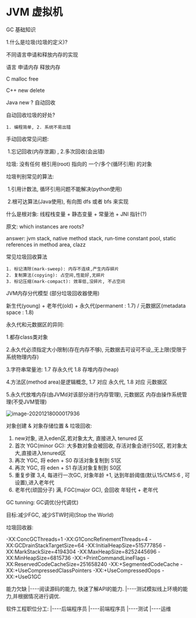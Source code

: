 # JVM 虚拟机 

GC 基础知识

1.什么是垃圾(垃圾的定义)?

  不同语言申请和释放内存的实现

语言          申请内存                    释放内存

C                malloc                           free

C++            new                              delete

Java           new                               ? 自动回收

自动回收垃圾的好处? 

	1. 编程简单, 2. 系统不易出错

手动回收常见问题:

​	1.忘记回收(内存泄漏) , 2.多次回收(会出错)

 垃圾: 没有任何 根引用(root) 指向的 一个/多个(循环引用) 的对象

垃圾判别常见的算法:

​	1.引用计数法, 循环引用问题不能解决(python使用)

​	2.根可达算法(Java使用), 有向图 dfs 或者 bfs 来实现

什么是根对象: 线程栈变量 + 静态变量 + 常量池 + JNI 指针(?)

原文: which instances are roots?

answer: jvm stack, native method stack, run-time constant pool, static references in method area, clazz



常见垃圾回收算法

	1. 标记清除(mark-sweep): 内存不连续,产生内存碎片
	2. 复制算法(copying): 占空间,性能好,无碎片
	3. 标记压缩(mark-compact): 效率低,没碎片, 不占空间



JVM内存分代模型 (部分垃圾回收器使用)

新生代(young)  +  老年代(old)  + 永久代(permanent : 1.7) /  元数据区(metadata space : 1.8)

永久代和元数据区的异同:

1.都存class类对象

2.永久代必须指定大小限制(存在内存不够), 元数据去可设可不设,,无上限(受限于系统物理内存)

3.字符串常量池: 1.7 存永久代 1.8 存堆内存(heap)

4.方法区(method area)是逻辑概念, 1.7 对应 永久代, 1.8 对应 元数据区

5.永久代放堆内存(由JVMd对该部分进行内存管理), 元数据区 内存由操作系统管理(不受JVM管理)

![image-20201218000017936](C:\Users\AlexanderZero\AppData\Roaming\Typora\typora-user-images\image-20201218000017936.png)

对象创建 & 对象存储位置 & 垃圾回收:

1. new对象, 进入eden区,若对象太大, 直接进入 tenured 区
2. 首次 YGC(minor GC): 大多数对象会被回收, 存活对象会进行S0区, 若对象太大,直接进入tenured区
3. 再次 YGC, 将 eden + S0 存活对象复制到 S1区
4. 再次 YGC, 将 eden + S1 存活对象复制到 S0区
5. 重复步骤 3,4, 每进行一次GC, 对象年龄 +1, 达到年龄阈值(默认15/CMS:6 , 可设置),进入老年代
6. 老年代(顽固分子) 满, FGC(major GC), 会回收 年轻代 + 老年代



GC tunning: GC调优(分代调优)

目标:减少FGC, 减少STW时间(Stop the World)



垃圾回收器: 



-XX:ConcGCThreads=1 
-XX:G1ConcRefinementThreads=4 
-XX:GCDrainStackTargetSize=64 
-XX:InitialHeapSize=515777856 
-XX:MarkStackSize=4194304 
-XX:MaxHeapSize=8252445696 
-XX:MinHeapSize=6815736 
-XX:+PrintCommandLineFlags 
-XX:ReservedCodeCacheSize=251658240 
-XX:+SegmentedCodeCache 
-XX:+UseCompressedClassPointers 
-XX:+UseCompressedOops 
-XX:+UseG1GC 

能力欠缺 
|----阅读源码的能力, 快速了解API的能力.
|----测试模拟线上环境的能力,并根据情况进行调优.

软件工程职位分工:
|----后端程序员
|----前端程序员
|----测试
|----运维